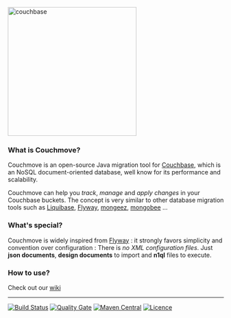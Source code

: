 <img src="https://cdn.worldvectorlogo.com/logos/couchbase.svg" width="300" alt="couchbase"/>

### What is Couchmove?

Couchmove is an open-source Java migration tool for [Couchbase](https://www.couchbase.com/), which is an NoSQL document-oriented database, well know for its performance and scalability.

Couchmove can help you *track*, *manage* and *apply changes* in your Couchbase buckets. The concept is very similar to other database migration tools such as [Liquibase](http://www.liquibase.org), [Flyway](http://flywaydb.org), [mongeez](https://github.com/secondmarket/mongeez), [mongobee](http://mongodb-tools.com/tool/mongobee/) ...

### What's special?

Couchmove is widely inspired from [Flyway](http://flywaydb.org) : it strongly favors simplicity and convention over configuration : There is *no XML configuration files*. Just **json documents**, **design documents** to import and **n1ql** files to execute.

### How to use?

Check out our [wiki](https://github.com/differentway/couchmove/wiki)

---
[![Build Status](https://travis-ci.org/differentway/couchmove.svg?branch=master)](https://travis-ci.org/differentway/couchmove) 
[![Quality Gate](https://sonarcloud.io/api/badges/gate?key=com.github.differentway:couchmove)](https://sonarcloud.io/dashboard?id=com.github.differentway:couchmove) 
[![Maven Central](https://maven-badges.herokuapp.com/maven-central/com.github.differentway/couchmove/badge.svg)](https://maven-badges.herokuapp.com/maven-central/com.github.differentway/couchmove) 
[![Licence](https://img.shields.io/hexpm/l/plug.svg)](https://github.com/differentway/couchmove/blob/master/LICENSE)
